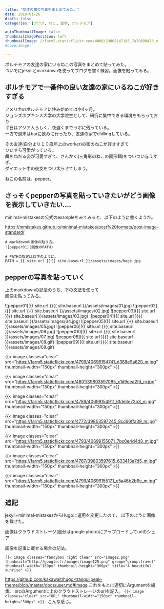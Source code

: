 ```yaml
---
title: "友達の猫の写真をまとめてみた。"
date: 2018-01-26
draft: false
categories: [ブログ, ねこ, 留学, ボルチモア]

autoThumbnailImage: false
thumbnailImagePosition: left
thumbnailImage: //farm5.staticflickr.com/4800/39808147185_7a70898473_m.jpg
#coverImage: 

---
```


ボルチモアの友達の家にいるねこの写真をまとめて貼ってみた。  
ついでにjekyllとmarkdownを使ってブログを書く練習。画像を貼ってみる。  

<!--more-->

<!-- toc -->

## ボルチモアで一番仲の良い友達の家にいるねこが好きすぎる

アメリカのボルチモアに住み始めてはや4ヶ月。  
ジョンズホプキンス大学の大学院生として、研究に集中できる環境をもらっており  
平日はアジア人らしく、夜遅くまでラボに残っている。  
一方で週末はbarに飲みに行ったり、友達の家でchillingしている。  

その友達(自分より１０歳年上のworker)の家のねこが好きすぎて  
ひたすら可愛がっている。  
餌をねだる姿が可愛すぎて、さんかく(三角形のねこの固形餌)をついつい与えすぎ、  
ダイエット中の彼女をつい太らせてしまう。  

ねこの名前は、pepper。  


## さっそくpepperの写真を貼っていきたいがどう画像を表示していきたい....

minimal-mistakesの公式のexampleをみてみると、以下のように書くようだ。  

<https://mmistakes.github.io/minimal-mistakes/post%20formats/post-image-standard/>

```
# markdownの画像の貼り方。
![pepper01](画像のPATH)

# PATHの指定は以下のように。
PATH = {{ site.url }}{{ site.baseurl }}/assets/images/hoge.jpg
```

## pepperの写真を貼っていく

上のmarkdownの記法のうち、下の文法を使って  
画像を貼ってみる。  


![pepper01]({{ site.url }}{{ site.baseurl }}/assets/images/01.jpg)
![pepper02]({{ site.url }}{{ site.baseurl }}/assets/images/02.jpg)
![pepper03]({{ site.url }}{{ site.baseurl }}/assets/images/03.jpg)
![pepper04]({{ site.url }}{{ site.baseurl }}/assets/images/04.jpg)
![pepper05]({{ site.url }}{{ site.baseurl }}/assets/images/05.jpg)
![pepper06]({{ site.url }}{{ site.baseurl }}/assets/images/06.jpg)
![pepper010]({{ site.url }}{{ site.baseurl }}/assets/images/07.jpg)
![pepper08]({{ site.url }}{{ site.baseurl }}/assets/images/08.gif)
![pepper09]({{ site.url }}{{ site.baseurl }}/assets/images/09.gif)

{{< image classes="clear" src="https://farm5.staticflickr.com/4799/40699154741_d388e9a620_m.jpg" thumbnail-width="150px" thumbnail-height="300px" >}}

{{< image classes="clear" src="https://farm5.staticflickr.com/4801/39803597085_c1d9cea2fd_m.jpg" thumbnail-width="150px" thumbnail-height="300px" >}}

{{< image classes="clear" src="https://farm5.staticflickr.com/4786/40699154911_6fde3e72b3_m.jpg" thumbnail-width="150px" thumbnail-height="300px" >}}

{{< image classes="clear" src="https://farm5.staticflickr.com/4772/39803597245_8cd66ffa39_m.jpg" thumbnail-width="150px" thumbnail-height="300px" >}}

{{< image classes="clear" src="https://farm5.staticflickr.com/4793/40699155071_7bc0e4d4d8_m.jpg" thumbnail-width="150px" thumbnail-height="300px" >}}

{{< image classes="clear" src="https://farm5.staticflickr.com/4787/39803597615_633413a7d5_m.jpg" thumbnail-width="150px" thumbnail-height="300px" >}}

{{< image classes="clear" src="https://farm5.staticflickr.com/4799/40699155171_e5a46b2b6e_m.jpg" thumbnail-width="150px" thumbnail-height="300px" >}}


## 追記

jekyll+minimal-mistakesからHugoに運用を変更したので、
以下のように画像を載せた。

画像はクラウドストレージ(自分はgoogle photo)にアップロードしてurlのシェア

画像を記事に載せる場合の記法。
```
{{< image classes="fancybox right clear" src="image2.png" thumbnail="http://google.fr/images/image125.png" group="group:travel" thumbnail-width="150px" thumbnail-height="300px" title="A beautiful sunrise" >}}
```
<https://github.com/kakawait/hugo-tranquilpeak-theme/blob/master/docs/user.md#image>
これをもとに適切にArgumentを編集。
srcのArgumentに上のクラウドストレージのurlを記入。
`{{< image classes="clear" src="URL" thumbnail-width="150px" thumbnail-height="300px" >}}
`
こんな感じ。
